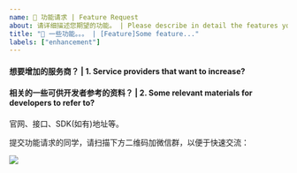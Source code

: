 ```yaml
---
name: 🚀 功能请求 | Feature Request
about: 请详细描述您期望的功能。 | Please describe in detail the features you expect.
title: "🚀 一些功能。。。 | [Feature]Some feature..."
labels: ["enhancement"]
---
```


<!-- 请在您提交期望的功能之前，回答以下这些问题。 | Please answer these questions before you submit the desired feature. -->

#### 想要增加的服务商？ | 1. Service providers that want to increase?

#### 相关的一些可供开发者参考的资料？ | 2. Some relevant materials for developers to refer to?

官网、接口、SDK(如有)地址等。

提交功能请求的同学，请扫描下方二维码加微信群，以便于快速交流：

![](https://t.eryajf.net/imgs/2024/09/1725409085035.webp)